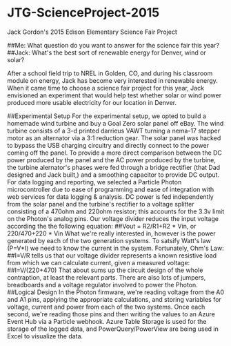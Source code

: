 # JTG-ScienceProject-2015
Jack Gordon's 2015 Edison Elementary Science Fair Project

##Me: What question do you want to answer for the science fair this year?
##Jack: What's the best sort of renewable energy for Denver, wind or solar?

After a school field trip to NREL in Golden, CO, and during his classroom module on energy, Jack has become very interested in renewable energy.  When it came time to choose a science fair project for this year, Jack envisioned an experiment that would help test whether solar or wind power produced more usable electricity for our location in Denver.

##Experimental Setup
For the experimental setup, we opted to build a homemade wind turbine and buy a Goal Zero solar panel off eBay.  The wind turbine consists of a 3-d printed darrieus VAWT turning a nema-17 stepper motor as an alternator via a 3:1 reduction gear.  The solar panel was hacked to bypass the USB charging circuitry and directly connect to the power coming off the panel.  To provide a more direct comparison between the DC power produced by the panel and the AC power produced by the turbine, the turbine alernator's phases were fed through a bridge rectifier (that Dad designed and Jack built,) and a smoothing capacitor to provide DC output.
For data logging and reporting, we selected a Particle Photon microcontroller due to ease of programming and ease of integration with web services for data logging & analysis.  DC power is fed independently from the solar panel and the turbine's rectifier to a voltage splitter consisting of a 470ohm and 220ohm resistor; this accounts for the 3.3v limit on the Photon's analog pins.  Our voltage divider reduces the input voltage according the the following equation:
##Vout = R2/R1+R2 * Vin, or 220/470+220 * Vin
What we're really interested in, however is the power generated by each of the two generation systems.  To satsify Watt's law (P=V*I) we need to know the current in the system.  Fortunately, Ohm's Law:
##I=V/R
tells us that our voltage divider represents a known resistive load from which we can calculate current, given a measured voltage:
##I=V/(220+470)
That about sums up the circuit design of the whole contraption, at least the relevant parts.  There are also lots of jumpers, breadboards and a voltage regulator involved to power the Photon.
##Logical Design
In the Photon firmware, we're reading voltage from the A0 and A1 pins, applying the appropriate calculations, and storing variables for voltage, current and power from each of the two systems.  Once each second, we're reading those pins and then writing the values to an Azure Event Hub via a Particle webhook.  Azure Table Storage is used for the storage of the logged data, and PowerQuery/PowerView are being used in Excel to visualize the data.
